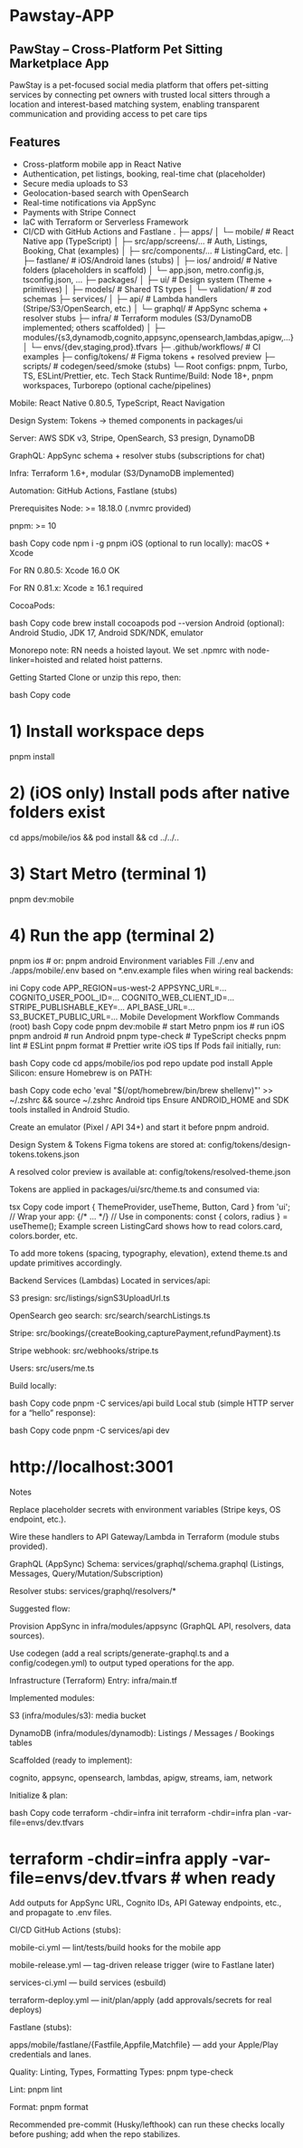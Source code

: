 # Pawstay-APP

## PawStay – Cross-Platform Pet Sitting Marketplace App
PawStay is a pet-focused social media platform that offers pet-sitting services by connecting pet owners with trusted local sitters through a location and interest-based matching system, enabling transparent communication and providing access to pet care tips

## Features
- Cross-platform mobile app in React Native
- Authentication, pet listings, booking, real-time chat (placeholder)
- Secure media uploads to S3
- Geolocation-based search with OpenSearch
- Real-time notifications via AppSync
- Payments with Stripe Connect
- IaC with Terraform or Serverless Framework
- CI/CD with GitHub Actions and Fastlane
.
├─ apps/
│  └─ mobile/                  # React Native app (TypeScript)
│     ├─ src/app/screens/...   # Auth, Listings, Booking, Chat (examples)
│     ├─ src/components/...    # ListingCard, etc.
│     ├─ fastlane/             # iOS/Android lanes (stubs)
│     ├─ ios/ android/         # Native folders (placeholders in scaffold)
│     └─ app.json, metro.config.js, tsconfig.json, ...
├─ packages/
│  ├─ ui/                      # Design system (Theme + primitives)
│  ├─ models/                  # Shared TS types
│  └─ validation/              # zod schemas
├─ services/
│  ├─ api/                     # Lambda handlers (Stripe/S3/OpenSearch, etc.)
│  └─ graphql/                 # AppSync schema + resolver stubs
├─ infra/                      # Terraform modules (S3/DynamoDB implemented; others scaffolded)
│  ├─ modules/{s3,dynamodb,cognito,appsync,opensearch,lambdas,apigw,...}
│  └─ envs/{dev,staging,prod}.tfvars
├─ .github/workflows/          # CI examples
├─ config/tokens/              # Figma tokens + resolved preview
├─ scripts/                    # codegen/seed/smoke (stubs)
└─ Root configs: pnpm, Turbo, TS, ESLint/Prettier, etc.
Tech Stack
Runtime/Build: Node 18+, pnpm workspaces, Turborepo (optional cache/pipelines)

Mobile: React Native 0.80.5, TypeScript, React Navigation

Design System: Tokens → themed components in packages/ui

Server: AWS SDK v3, Stripe, OpenSearch, S3 presign, DynamoDB

GraphQL: AppSync schema + resolver stubs (subscriptions for chat)

Infra: Terraform 1.6+, modular (S3/DynamoDB implemented)

Automation: GitHub Actions, Fastlane (stubs)

Prerequisites
Node: >= 18.18.0 (.nvmrc provided)

pnpm: >= 10

bash
Copy code
npm i -g pnpm
iOS (optional to run locally): macOS + Xcode

For RN 0.80.5: Xcode 16.0 OK

For RN 0.81.x: Xcode ≥ 16.1 required

CocoaPods:

bash
Copy code
brew install cocoapods
pod --version
Android (optional): Android Studio, JDK 17, Android SDK/NDK, emulator

Monorepo note: RN needs a hoisted layout. We set .npmrc with node-linker=hoisted and related hoist patterns.

Getting Started
Clone or unzip this repo, then:

bash
Copy code
# 1) Install workspace deps
pnpm install

# 2) (iOS only) Install pods after native folders exist
cd apps/mobile/ios && pod install && cd ../../..

# 3) Start Metro (terminal 1)
pnpm dev:mobile

# 4) Run the app (terminal 2)
pnpm ios         # or: pnpm android
Environment variables
Fill ./.env and ./apps/mobile/.env based on *.env.example files when wiring real backends:

ini
Copy code
APP_REGION=us-west-2
APPSYNC_URL=...
COGNITO_USER_POOL_ID=...
COGNITO_WEB_CLIENT_ID=...
STRIPE_PUBLISHABLE_KEY=...
API_BASE_URL=...
S3_BUCKET_PUBLIC_URL=...
Mobile Development Workflow
Commands (root)
bash
Copy code
pnpm dev:mobile     # start Metro
pnpm ios            # run iOS
pnpm android        # run Android
pnpm type-check     # TypeScript checks
pnpm lint           # ESLint
pnpm format         # Prettier write
iOS tips
If Pods fail initially, run:

bash
Copy code
cd apps/mobile/ios
pod repo update
pod install
Apple Silicon: ensure Homebrew is on PATH:

bash
Copy code
echo 'eval "$(/opt/homebrew/bin/brew shellenv)"' >> ~/.zshrc && source ~/.zshrc
Android tips
Ensure ANDROID_HOME and SDK tools installed in Android Studio.

Create an emulator (Pixel / API 34+) and start it before pnpm android.

Design System & Tokens
Figma tokens are stored at: config/tokens/design-tokens.tokens.json

A resolved color preview is available at: config/tokens/resolved-theme.json

Tokens are applied in packages/ui/src/theme.ts and consumed via:

tsx
Copy code
import { ThemeProvider, useTheme, Button, Card } from 'ui';
// Wrap your app:
<ThemeProvider>{/* ... */}</ThemeProvider>
// Use in components:
const { colors, radius } = useTheme();
Example screen ListingCard shows how to read colors.card, colors.border, etc.

To add more tokens (spacing, typography, elevation), extend theme.ts and update primitives accordingly.

Backend Services (Lambdas)
Located in services/api:

S3 presign: src/listings/signS3UploadUrl.ts

OpenSearch geo search: src/search/searchListings.ts

Stripe: src/bookings/{createBooking,capturePayment,refundPayment}.ts

Stripe webhook: src/webhooks/stripe.ts

Users: src/users/me.ts

Build locally:

bash
Copy code
pnpm -C services/api build
Local stub (simple HTTP server for a “hello” response):

bash
Copy code
pnpm -C services/api dev
# http://localhost:3001
Notes

Replace placeholder secrets with environment variables (Stripe keys, OS endpoint, etc.).

Wire these handlers to API Gateway/Lambda in Terraform (module stubs provided).

GraphQL (AppSync)
Schema: services/graphql/schema.graphql (Listings, Messages, Query/Mutation/Subscription)

Resolver stubs: services/graphql/resolvers/*

Suggested flow:

Provision AppSync in infra/modules/appsync (GraphQL API, resolvers, data sources).

Use codegen (add a real scripts/generate-graphql.ts and a config/codegen.yml) to output typed operations for the app.

Infrastructure (Terraform)
Entry: infra/main.tf

Implemented modules:

S3 (infra/modules/s3): media bucket

DynamoDB (infra/modules/dynamodb): Listings / Messages / Bookings tables

Scaffolded (ready to implement):

cognito, appsync, opensearch, lambdas, apigw, streams, iam, network

Initialize & plan:

bash
Copy code
terraform -chdir=infra init
terraform -chdir=infra plan -var-file=envs/dev.tfvars
# terraform -chdir=infra apply -var-file=envs/dev.tfvars   # when ready
Add outputs for AppSync URL, Cognito IDs, API Gateway endpoints, etc., and propagate to .env files.

CI/CD
GitHub Actions (stubs):

mobile-ci.yml — lint/tests/build hooks for the mobile app

mobile-release.yml — tag-driven release trigger (wire to Fastlane later)

services-ci.yml — build services (esbuild)

terraform-deploy.yml — init/plan/apply (add approvals/secrets for real deploys)

Fastlane (stubs):

apps/mobile/fastlane/{Fastfile,Appfile,Matchfile} — add your Apple/Play credentials and lanes.

Quality: Linting, Types, Formatting
Types: pnpm type-check

Lint: pnpm lint

Format: pnpm format

Recommended pre-commit (Husky/lefthook) can run these checks locally before pushing; add when the repo stabilizes.

